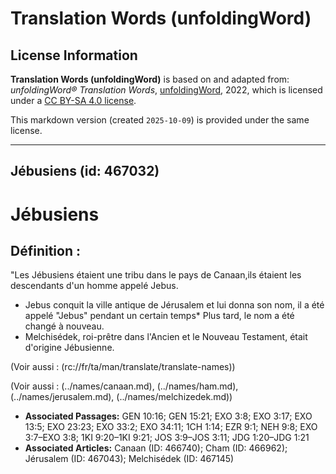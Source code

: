 # Translation Words (unfoldingWord)

## License Information

**Translation Words (unfoldingWord)** is based on and adapted from: _unfoldingWord® Translation Words_, [unfoldingWord](https://unfoldingword.org/utw), 2022, which is licensed under a [CC BY-SA 4.0 license](https://creativecommons.org/licenses/by-sa/4.0/legalcode.en).

This markdown version (created `2025-10-09`) is provided under the same license.



--------------------------------

## Jébusiens (id: 467032)

Jébusiens
=========

Définition :
------------

"Les Jébusiens étaient une tribu dans le pays de Canaan,ils étaient les descendants d'un homme appelé Jebus.

* Jebus conquit la ville antique de Jérusalem et lui donna son nom, il a été appelé "Jebus" pendant un certain temps\* Plus tard, le nom a été changé à nouveau.
* Melchisédek, roi\-prêtre dans l'Ancien et le Nouveau Testament, était d'origine Jébusienne.

(Voir aussi : (rc://fr/ta/man/translate/translate\-names))

(Voir aussi : (../names/canaan.md), (../names/ham.md), (../names/jerusalem.md), (../names/melchizedek.md))

* **Associated Passages:** GEN 10:16; GEN 15:21; EXO 3:8; EXO 3:17; EXO 13:5; EXO 23:23; EXO 33:2; EXO 34:11; 1CH 1:14; EZR 9:1; NEH 9:8; EXO 3:7–EXO 3:8; 1KI 9:20–1KI 9:21; JOS 3:9–JOS 3:11; JDG 1:20–JDG 1:21
* **Associated Articles:** Canaan (ID: 466740); Cham (ID: 466962); Jérusalem (ID: 467043); Melchisédek (ID: 467145)

